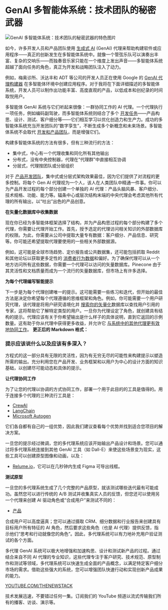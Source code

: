 # GenAI 多智能体系统：技术团队的秘密武器

![GenAI 多智能体系统：技术团队的秘密武器的特色图片](https://cdn.thenewstack.io/media/2024/05/548c0dd3-synthetic-8597464_1280-1024x574.jpg)

如今，许多开发人员和产品团队使用 [生成式 AI](https://thenewstack.io/ebooks/generative-ai/how-generative-ai-transforms-software-development/) (GenAI) 代理来帮助构建软件或应用程序——真正的创新发生在多智能体系统中。就像一个管弦乐队可以演奏出丰富、复杂的交响乐——而独奏音乐家只能在一个维度上发出声音——多智能体系统超越了面向任务的角色，真正为开发和战略团队注入了动力。

例如，梅奥诊所、沃达丰和 ADT 等公司的开发人员正在使用 Google 的 [GenAI 代理构建器](https://cloud.google.com/blog/products/ai-machine-learning/build-generative-ai-experiences-with-vertex-ai-agent-builder) 在多智能体环境中创建应用程序。对于我将在下面详细描述的多智能体系统，开发人员可以制作出功能丰富、高度直观的产品，以低成本和创纪录的时间取悦用户。

多智能体 GenAI 系统与它们听起来很像：一群协同工作的 AI 代理。一个代理执行一项任务，例如编码副驾驶，而多智能体系统则结合了多个 [开发任务](https://thenewstack.io/risk-aware-vs-risk-averse-product-development/)——产品构思、设计、测试、客户细分等——它们相互学习以优化创造力和生产力。成功的多智能体系统充当开发团队的“数字孪生”，不断生成多个新概念和未来场景。多智能体系统不会取代 [开发和产品团队](https://thenewstack.io/engprod-the-secret-of-elite-developer-teams/)，而是增强它们。

构建多智能体系统的方法有很多，但有三种流行的方法：

- 集中式，中心有一个代理收集和同化所有其他输出
- 分布式，没有中央控制器，代理在“代理群”中直接相互协调
- 分层式，代理按团队或分层组织

对于 [产品开发团队](https://thenewstack.io/platform-teams-adopt-these-7-developer-productivity-drivers/)，集中式或分层式架构效果最佳，因为它们提供了对流程的更多控制。将每个 Gen AI 代理视为一个人，该人在人类团队中精通一件事。你可以为产品开发过程的每个部分创建一个单独的 AI 代理：产品头脑风暴、客户细分、技术规格、功能、能力等。辐条中心或层次结构末端的中央代理会考虑其他所有代理的所有输出，以“吐出”出色的产品创意。

**在矢量化数据库中收集数据**

现在你已经为多智能体框架选择了结构，并为产品构思过程的每个部分构建了多个代理，你需要让代理开始工作。首先，授予选定的代理访问相关知识的外部数据库的权限。为此，你需要从公司中提取大量专有数据：客户细分、产品信息、研究等。你可能还希望提取代理要使用的一些相关外部数据源。

例如，这可能是全球市场趋势、定价报告或公共数据集，还可能包括抓取 Reddit 和其他论坛以获取更多定性的 [消费者行为数据](https://thenewstack.io/3-steps-to-unlock-the-power-of-behavioral-data/)和偏好。为了确保代理可以从一个地方访问所有这些数据，你需要一个代理可以访问的矢量数据库。Pinecone 由于其灵活性和文档质量而成为一个流行的矢量数据库，但市场上有许多选择。

**为每个代理编写智能提示**

下一步是为每个代理创建唯一的提示。这可能需要一些练习和迭代，但开始的最佳方法是决定你希望每个代理遵循的思维框架和角色。例如，你可能需要一个用户研究代理，该代理是将用户研究语境化并 [搜索你的矢量化](https://thenewstack.io/vector-search-is-coming-to-apache-cassandra/)数据库以查找用户引用的专家，这将帮助它了解特定类型的用户。一旦你为代理设定了角色，就创建具有结构的提示。代理应该有关于你希望输出是什么样子的具体说明，直到它返回的示例数量。这有助于你从代理中获得更多收益，并允许它 [与系统中的其他代理更有效地协同工作](https://thenewstack.io/putting-ai-to-work-systems-of-intelligence-and-actionable-agency/)。
**更正后的 Markdown 格式：**

### 提示应该说什么以及应该有多深入？

方程式的这一部分具有无限的灵活性，因为有无穷无尽的可能性来构建提示以塑造所需的输出。充分利用您在产品开发、业务框架和以用户为中心的设计方面的知识基础，以创建尽可能动态和具体的提示。

**让代理协同工作**

为了让您的代理以协调的方式协同工作，部署一个用于此目的的工具是值得的。用于连接多个代理的三种流行工具是：

- [CrewAI](https://www.crewai.io/)
- [LangChain](https://www.langchain.com/)
- [Microsoft Autogen](https://microsoft.github.io/autogen/)

它们各自都有自己的一组优势，因此我们建议查看每个优势并找到适合您项目的解决方案。

一旦您的提示经过微调，您的多代理系统应该开始输出产品设计和场景。您可以通过将多代理系统连接到其他 GenAI 工具（如 Dall-E）来使这些场景变为现实，这些工具可以创建原型图像和动画，以及：

- [Relume.io](http://relume.io)，它可以在几秒钟内生成 Figma 可导出线框。

**测试原型**

一旦您的多代理系统生成了几个完整的产品原型，就该测试哪些迭代最有可能成功。虽然您可以进行传统的 A/B 测试并收集真实人员的反馈，但您还可以使用另一个代理来创建 AI 驱动角色或“合成用户”来测试不同的：

- [产品](https://thenewstack.io/adding-too-many-features-will-break-your-product-users-and-team/)

合成用户可以高度逼真；您可以通过摄取 CRM、细分数据和行业报告来创建具有目标用户所有特征的 AI 角色，然后要求这些角色（也是 AI 代理）提供反馈，指示他们“思考和行动就像您的角色”。因此，多代理系统可以有力地补充用户验证测试的各个方面。

多代理 GenAI 系统可以极大地增强和加速构思、设计和测试新产品的过程。通过结合来自不同 AI 代理的专业知识，这些代理专注于客户研究、技术规范、原型制作和测试等领域，多代理系统可以快速生成全面的产品概念，以满足特定客户细分市场的需求。借助这些强大的系统，您可以增强团队快速行动和实现创新产品成果的能力。

[YOUTUBE.COM/THENEWSTACK](https://youtube.com/thenewstack?sub_confirmation=1)

技术发展迅速，不要错过任何一集。订阅我们的 YouTube 频道以流式传输我们所有的播客、访谈、演示等。